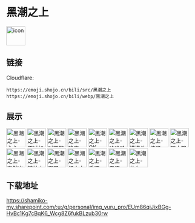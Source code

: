 # 黑潮之上
<img src="https://emoji.shojo.cn/bili/src/黑潮之上/icon.png" width="50" height="50" alt="icon">

## 链接
Cloudflare:
```
https://emoji.shojo.cn/bili/src/黑潮之上
https://emoji.shojo.cn/bili/webp/黑潮之上
```
## 展示
<img src="https://emoji.shojo.cn/bili/src/黑潮之上/黑潮之上-心心.png" width="50" height="50" alt="黑潮之上-心心">
<img src="https://emoji.shojo.cn/bili/src/黑潮之上/黑潮之上-不过如此.png" width="50" height="50" alt="黑潮之上-不过如此">
<img src="https://emoji.shojo.cn/bili/src/黑潮之上/黑潮之上-对不起.png" width="50" height="50" alt="黑潮之上-对不起">
<img src="https://emoji.shojo.cn/bili/src/黑潮之上/黑潮之上-晚安.png" width="50" height="50" alt="黑潮之上-晚安">
<img src="https://emoji.shojo.cn/bili/src/黑潮之上/黑潮之上-OK.png" width="50" height="50" alt="黑潮之上-OK">
<img src="https://emoji.shojo.cn/bili/src/黑潮之上/黑潮之上-哈哈哈.png" width="50" height="50" alt="黑潮之上-哈哈哈">
<img src="https://emoji.shojo.cn/bili/src/黑潮之上/黑潮之上-摸摸头.png" width="50" height="50" alt="黑潮之上-摸摸头">
<img src="https://emoji.shojo.cn/bili/src/黑潮之上/黑潮之上-惊讶.png" width="50" height="50" alt="黑潮之上-惊讶">
<img src="https://emoji.shojo.cn/bili/src/黑潮之上/黑潮之上-暗中观察.png" width="50" height="50" alt="黑潮之上-暗中观察">
<img src="https://emoji.shojo.cn/bili/src/黑潮之上/黑潮之上-突然出现.png" width="50" height="50" alt="黑潮之上-突然出现">
<img src="https://emoji.shojo.cn/bili/src/黑潮之上/黑潮之上-精神小火.png" width="50" height="50" alt="黑潮之上-精神小火">
<img src="https://emoji.shojo.cn/bili/src/黑潮之上/黑潮之上-累了.png" width="50" height="50" alt="黑潮之上-累了">
<img src="https://emoji.shojo.cn/bili/src/黑潮之上/黑潮之上-记小本本.png" width="50" height="50" alt="黑潮之上-记小本本">
<img src="https://emoji.shojo.cn/bili/src/黑潮之上/黑潮之上-乖巧.png" width="50" height="50" alt="黑潮之上-乖巧">
<img src="https://emoji.shojo.cn/bili/src/黑潮之上/黑潮之上-无语.png" width="50" height="50" alt="黑潮之上-无语">
<img src="https://emoji.shojo.cn/bili/src/黑潮之上/黑潮之上-什么.png" width="50" height="50" alt="黑潮之上-什么">

## 下载地址

https://shamiko-my.sharepoint.com/:u:/g/personal/img_yuru_pro/EUm86qiJixBGg-HvBc1Kg7cBqK6_Wcg8Z6fukBLzub30rw